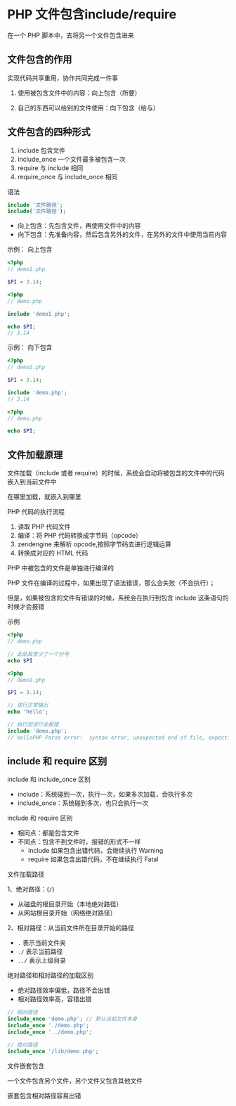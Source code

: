 # PHP 文件包含include/require

在一个 PHP 脚本中，去将另一个文件包含进来

## 文件包含的作用

实现代码共享重用，协作共同完成一件事

1. 使用被包含文件中的内容：向上包含（所要）

2. 自己的东西可以给别的文件使用：向下包含（给与）

## 文件包含的四种形式

1. include 包含文件
2. include_once 一个文件最多被包含一次
3. require 与 include 相同
4. require_once 与 include_once 相同

语法

```php
include '文件路径';
include('文件路径');
```

- 向上包含：先包含文件，再使用文件中的内容
- 向下包含：先准备内容，然后包含另外的文件，在另外的文件中使用当前内容

示例： 向上包含

```php
<?php
// demo1.php

$PI = 3.14;

```

```php
<?php
// demo.php

include 'demo1.php';

echo $PI;
// 3.14
```

示例： 向下包含

```php
<?php
// demo1.php

$PI = 3.14;

include 'demo.php';
// 3.14
```

```php
<?php
// demo.php

echo $PI;
```

## 文件加载原理

文件加载（include 或者 require）的时候，系统会自动将被包含的文件中的代码嵌入到当前文件中

在哪里加载，就嵌入到哪里

PHP 代码的执行流程

1. 读取 PHP 代码文件
2. 编译：将 PHP 代码转换成字节码（opcode）
3. zendengine 来解析 opcode,按照字节码去进行逻辑运算
4. 转换成对应的 HTML 代码

PHP 中被包含的文件是单独进行编译的

PHP 文件在编译的过程中，如果出现了语法错误，那么会失败（不会执行）；

但是，如果被包含的文件有错误的时候，系统会在执行到包含 include 这条语句的时候才会报错

示例

```php
<?php
// demo.php

// 此处故意少了一个分号
echo $PI
```

```php
<?php
// demo1.php

$PI = 3.14;

// 该行正常输出
echo 'hello';

// 执行到该行会报错
include 'demo.php';
// helloPHP Parse error:  syntax error, unexpected end of file, expecting ',' or ';'
```

## include 和 require 区别

include 和 include_once 区别

- include：系统碰到一次，执行一次，如果多次加载，会执行多次
- include_once：系统碰到多次，也只会执行一次

include 和 require 区别

- 相同点：都是包含文件
- 不同点：包含不到文件时，报错的形式不一样
  - include 如果包含出错代码，会继续执行 Warning
  - require 如果包含出错代码，不在继续执行 Fatal

文件加载路径

1、绝对路径：(`/`)

- 从磁盘的根目录开始（本地绝对路径）
- 从网站根目录开始（网络绝对路径）

2、相对路径：从当前文件所在目录开始的路径
- `.` 表示当前文件夹
- `./` 表示当前路径
- `../` 表示上级目录

绝对路径和相对路径的加载区别

- 绝对路径效率偏低，路径不会出错
- 相对路径效率高，容错出错

```php
// 相对路径
include_once 'demo.php'; // 默认当前文件本身
include_once './demo.php';
include_once '../demo.php';

// 绝对路径
include_once '/lib/demo.php';
```

文件嵌套包含

一个文件包含另个文件，另个文件又包含其他文件

嵌套包含相对路径容易出错
